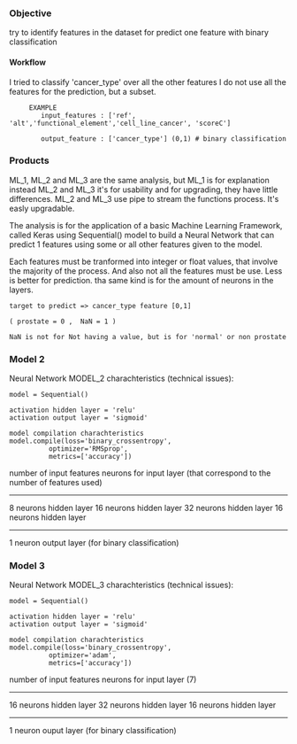 
 ### Objective
 
 try to identify features in the dataset for predict 
            one feature with binary classification 
            
#### Workflow

 I tried to classify 'cancer_type' over all the other features
 I do not use all the features for the prediction, but a subset.
         
         EXAMPLE
            input_features : ['ref', 'alt','functional_element','cell_line_cancer', 'scoreC']  
            
            output_feature : ['cancer_type'] (0,1) # binary classification



### Products

 ML_1, ML_2 and ML_3 are the same analysis, but ML_1 is for explanation
 instead ML_2 and ML_3 it's for usability and for upgrading, they have little differences.
 ML_2 and ML_3 use pipe to stream the functions process. It's easly upgradable.
 
 The analysis is for the application of a basic Machine Learning Framework, 
 called Keras using Sequential() model to build a Neural Network that can
 predict 1 features using some or all other features given to the model.
 
 Each features must be tranformed into integer or float values, that involve
 the majority of the process. And also not all the features must be use. 
 Less is better for prediction. tha same kind is for the amount of neurons
 in the layers.

 
    target to predict => cancer_type feature [0,1]  
    
    ( prostate = 0 ,  NaN = 1 ) 
    
    NaN is not for Not having a value, but is for 'normal' or non prostate 	

 
### Model 2

 Neural Network MODEL_2 charachteristics (technical issues):
    
    model = Sequential()
    
    activation hidden layer = 'relu'
    activation output layer = 'sigmoid'
    
    model compilation charachteristics
    model.compile(loss='binary_crossentropy',
              optimizer='RMSprop',
              metrics=['accuracy'])
       
 

 number of input features neurons for input layer (that correspond to the number of features used)
 _______________________
 8 neurons   hidden layer
 16 neurons  hidden layer
 32 neurons  hidden layer
 16 neurons  hidden layer
 _______________________
 1 neuron   output layer (for binary classification)

### Model 3
 
 Neural Network MODEL_3 charachteristics (technical issues):

    model = Sequential()
    
    activation hidden layer = 'relu'
    activation output layer = 'sigmoid'
    
    model compilation charachteristics
    model.compile(loss='binary_crossentropy',
              optimizer='adam',
              metrics=['accuracy'])

    
 number of input features neurons for input layer (7)
 ___________________
 16 neurons  hidden layer
 32 neurons  hidden layer
 16 neurons  hidden layer
 ___________________
 1 neuron ouput layer  (for binary classification)
 
 
 
